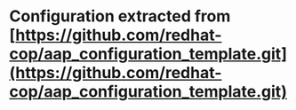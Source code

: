 # Configuration extracted from [https://github.com/redhat-cop/aap_configuration_template.git](https://github.com/redhat-cop/aap_configuration_template.git)
